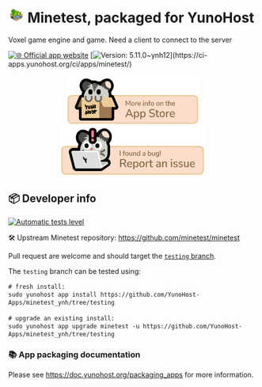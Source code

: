<!--
N.B.: This README was automatically generated by <https://github.com/YunoHost/apps_tools/blob/main/readme_generator>
It shall NOT be edited by hand.
-->

<h1>
  <img src="https://raw.githubusercontent.com/YunoHost/apps/main/logos/minetest.png" width="32px" alt="Logo of Minetest">
  Minetest, packaged for YunoHost
</h1>

Voxel game engine and game. Need a client to connect to the server

[![🌐 Official app website](https://img.shields.io/badge/Official_app_website-darkgreen?style=for-the-badge)](http://www.minetest.net)
[![Version: 5.11.0~ynh12](https://img.shields.io/badge/Version-5.11.0~ynh12-rgba(0,150,0,1)?style=for-the-badge)](https://ci-apps.yunohost.org/ci/apps/minetest/)

<div align="center">
<a href="https://apps.yunohost.org/app/minetest"><img height="100px" src="https://github.com/YunoHost/yunohost-artwork/raw/refs/heads/main/badges/neopossum-badges/badge_more_info_on_the_appstore.svg"/></a>
<a href="https://github.com/YunoHost-Apps/minetest_ynh/issues"><img height="100px" src="https://github.com/YunoHost/yunohost-artwork/raw/refs/heads/main/badges/neopossum-badges/badge_report_an_issue.svg"/></a>
</div>

## 📦 Developer info

[![Automatic tests level](https://apps.yunohost.org/badge/cilevel/minetest)](https://ci-apps.yunohost.org/ci/apps/minetest/)

🛠️ Upstream Minetest repository: <https://github.com/minetest/minetest>

Pull request are welcome and should target the [`testing` branch](https://github.com/YunoHost-Apps/minetest_ynh/tree/testing).

The `testing` branch can be tested using:
```
# fresh install:
sudo yunohost app install https://github.com/YunoHost-Apps/minetest_ynh/tree/testing

# upgrade an existing install:
sudo yunohost app upgrade minetest -u https://github.com/YunoHost-Apps/minetest_ynh/tree/testing
```

### 📚 App packaging documentation

Please see <https://doc.yunohost.org/packaging_apps> for more information.